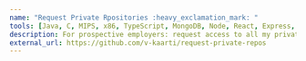 ```yaml
---
name: "Request Private Rpositories :heavy_exclamation_mark:	"
tools: [Java, C, MIPS, x86, TypeScript, MongoDB, Node, React, Express, AWS, Bash, OCaml]
description: For prospective employers: request access to all my private project/company repositories and projects, which have clauses on restricted access.
external_url: https://github.com/v-kaarti/request-private-repos
---
```

